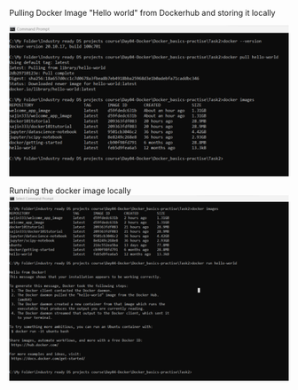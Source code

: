 Pulling Docker Image "Hello world" from Dockerhub and storing it locally

![](Task2/pulling_helloworld_image.png) 



Running the docker image locally
![](Task2/Running_Hello_World_Docker_Image_locally.png) 

